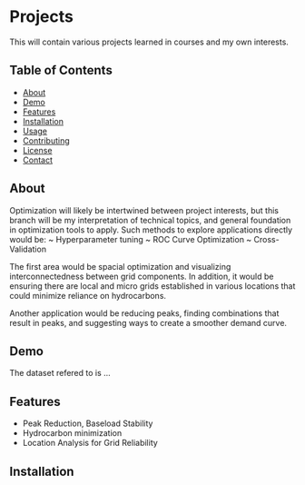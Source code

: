 # Projects

This will contain various projects learned in courses and my own interests. 

## Table of Contents

- [About](#about)
- [Demo](#demo)
- [Features](#features)
- [Installation](#installation)
- [Usage](#usage)
- [Contributing](#contributing)
- [License](#license)
- [Contact](#contact)

## About

Optimization will likely be intertwined between project interests, but this branch will be my interpretation of technical topics, and general foundation in optimization tools to apply.
Such methods to explore applications directly would be: 
~ Hyperparameter tuning
~ ROC Curve Optimization
~ Cross-Validation


The first area would be spacial optimization and visualizing interconnectedness between grid components. In addition, it would be ensuring there are local and micro grids established in various locations that could minimize reliance on hydrocarbons.

Another application would be reducing peaks, finding combinations that result in peaks, and suggesting ways to create a smoother demand curve.

## Demo

The dataset refered to is ...


## Features


- Peak Reduction, Baseload Stability 
- Hydrocarbon minimization
- Location Analysis for Grid Reliability

## Installation

